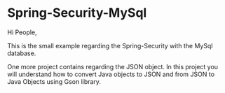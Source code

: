 # Spring-Security-MySql
Hi People,

This is the small example regarding the Spring-Security with the MySql database.

One more project contains regarding the JSON object. In this project you will understand how to convert Java objects to JSON and from JSON to Java Objects using Gson library.
